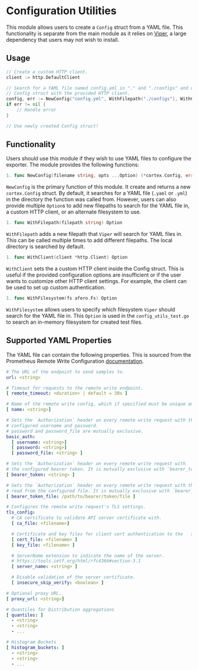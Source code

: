 # Configuration Utilities

This module allows users to create a `Config` struct from a YAML file. This functionality
is separate from the main module as it relies on [Viper](https://github.com/spf13/viper),
a large dependency that users may not wish to install.

## Usage
```go
// Create a custom HTTP client.
client := http.DefaultClient

// Search for a YAML file named config.yml in "." and "./configs" and use it to create a
// Config struct with the provided HTTP client.
config, err := NewConfig("config.yml", WithFilepath("./configs"), WithClient(client))
if err != nil {
    // Handle error
}

// Use newly created Config struct!
```

## Functionality

Users should use this module if they wish to use YAML files to configure the exporter. The
module provides the following functions:

```go
1. func NewConfig(filename string, opts ...Option) (*cortex.Config, error)
```
`NewConfig` is the primary function of this module. It create and returns a new
`cortex.Config` struct. By default, it searches for a YAML file (`.yaml` or `.yml`) in the
directory the function was called from. However, users can also provide multiple `Option`s
to add new filepaths to search for the YAML file in, a custom HTTP client, or an alternate
filesystem to use.

```go
1. func WithFilepath(filepath string) Option
```

`WithFilepath` adds a new filepath that `Viper` will search for YAML files in. This can be
called multiple times to add different filepaths. The local directory is searched by
default.


```go
1. func WithClient(client *http.Client) Option
```
`WithClient` sets the a custom HTTP client inside the Config struct. This is useful if the
provided configuration options are insufficient or if the user wants to customize other
HTTP client settings. For example, the client can be used to set up custom authentication.

```go
1. func WithFilesystem(fs afero.Fs) Option
```
`WithFilesystem` allows users to specify which filesystem `Viper` should search for the
YAML file in. This `Option` is used in the `config_utils_test.go` to search an in-memory
filesystem for created test files.

## Supported YAML Properties

The YAML file can contain the following properties. This is sourced from the Prometheus
Remote Write Configuration
[documentation](https://prometheus.io/docs/prometheus/latest/configuration/configuration/#remote_write).

```yaml
# The URL of the endpoint to send samples to.
url: <string>

# Timeout for requests to the remote write endpoint.
[ remote_timeout: <duration> | default = 30s ]

# Name of the remote write config, which if specified must be unique among remote write configs. The name will be used in metrics and logging in place of a generated value to help users distinguish between remote write configs.
[ name: <string>]

# Sets the `Authorization` header on every remote write request with the
# configured username and password.
# password and password_file are mutually exclusive.
basic_auth:
  [ username: <string>]
  [ password: <string>]
  [ password_file: <string> ]

# Sets the `Authorization` header on every remote write request with
# the configured bearer token. It is mutually exclusive with `bearer_token_file`.
[ bearer_token: <string> ]

# Sets the `Authorization` header on every remote write request with the bearer token
# read from the configured file. It is mutually exclusive with `bearer_token`.
[ bearer_token_file: /path/to/bearer/token/file ]

# Configures the remote write request's TLS settings.
tls_config:
  # CA certificate to validate API server certificate with.
  [ ca_file: <filename>]

  # Certificate and key files for client cert authentication to the   server.
  [ cert_file: <filename> ]
  [ key_file: <filename> ]

  # ServerName extension to indicate the name of the server.
  # https://tools.ietf.org/html/rfc4366#section-3.1
  [ server_name: <string> ]

  # Disable validation of the server certificate.
  [ insecure_skip_verify: <boolean> ]

# Optional proxy URL.
[ proxy_url: <string>]

# Quantiles for Distribution aggregations
[ quantiles: ]
  - <string>
  - <string>
  - ...

# Histogram Buckets
[ histogram_buckets: ]
  - <string>
  - <string>
  - ...
```